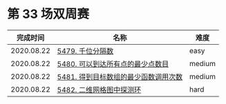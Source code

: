 # 第 33 场双周赛

**完成时间**|**名称**|**难度**
------------|--------|------------
2020.08.22|[5479. 千位分隔数](./5479.%20千位分隔数)|easy
2020.08.22|[5480. 可以到达所有点的最少点数目](./5480.%20可以到达所有点的最少点数目)|medium
2020.08.22|[5481. 得到目标数组的最少函数调用次数](./5481.%20得到目标数组的最少函数调用次数)|medium
2020.08.22|[5482. 二维网格图中探测环](./5482.%20二维网格图中探测环)|hard
